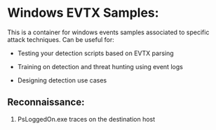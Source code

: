 # Windows EVTX Samples:

This is a container for windows events samples associated to specific attack techniques. 
Can be useful for:

- Testing your detection scripts based on EVTX parsing

- Training on detection and threat hunting using event logs

- Designing detection use cases

## Reconnaissance:
1. PsLoggedOn.exe traces on the destination host
